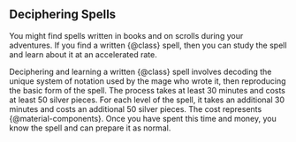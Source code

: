 ## Deciphering Spells
You might find spells written in books and on scrolls during your adventures.
If you find a written {@class} spell, then you can study the spell and learn about it at an accelerated rate.

Deciphering and learning a written {@class} spell involves decoding the unique system of notation used by the mage who wrote it, then reproducing the basic form of the spell.
The process takes at least 30 minutes and costs at least 50 silver pieces.
For each level of the spell, it takes an additional 30 minutes and costs an additional 50 silver pieces.
The cost represents {@material-components}.
Once you have spent this time and money, you know the spell and can prepare it as normal.
